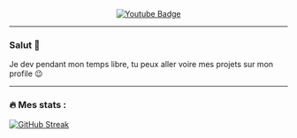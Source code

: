 <div id="badges" align="center">
  <a href="https://www.youtube.com/channel/UCkp8pd-SJivfL9KDu57LPlQ">
    <img src="https://img.shields.io/badge/YouTube-red?style=for-the-badge&logo=youtube&logoColor=white" alt="Youtube Badge"/>
  </a>
</div>

---

### Salut 👋

Je dev pendant mon temps libre, tu peux aller voire mes projets sur mon profile 😉

---

### :fire: Mes stats :

[![GitHub Streak](http://github-readme-streak-stats.herokuapp.com?user=LeonimusTTV&theme=radical&hide_border=true&date_format=j%20M%5B%20Y%5D)](https://git.io/streak-stats)

